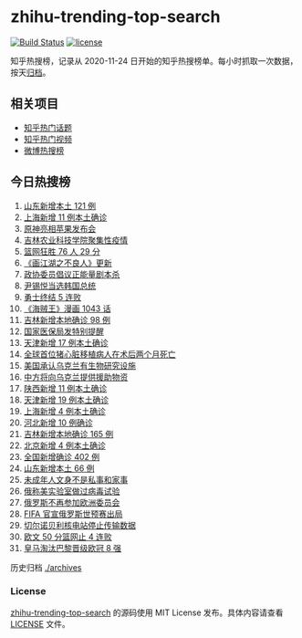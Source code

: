 # zhihu-trending-top-search

[![Build Status](https://github.com/justjavac/zhihu-trending-top-search/workflows/ci/badge.svg?branch=main)](https://github.com/justjavac/zhihu-trending-top-search/actions)
[![license](https://img.shields.io/github/license/justjavac/zhihu-trending-top-search)](https://github.com/justjavac/zhihu-trending-top-search/blob/main/LICENSE)

知乎热搜榜，记录从 2020-11-24 日开始的知乎热搜榜单。每小时抓取一次数据，按天[归档](./archives)。

## 相关项目

- [知乎热门话题](https://github.com/justjavac/zhihu-trending-hot-questions)
- [知乎热门视频](https://github.com/justjavac/zhihu-trending-hot-video)
- [微博热搜榜](https://github.com/justjavac/weibo-trending-hot-search)

## 今日热搜榜

<!-- BEGIN -->
<!-- 最后更新时间 Fri Mar 11 2022 13:12:52 GMT+0800 (China Standard Time) -->

1. [山东新增本土 121 例](https://www.zhihu.com/search?q=山东疫情)
1. [上海新增 11 例本土确诊](https://www.zhihu.com/search?q=上海疫情)
1. [原神亮相苹果发布会](https://www.zhihu.com/search?q=原神)
1. [吉林农业科技学院聚集性疫情](https://www.zhihu.com/search?q=吉林农业科技学院疫情)
1. [篮网狂胜 76 人 29 分](https://www.zhihu.com/search?q=篮网)
1. [《画江湖之不良人》更新](https://www.zhihu.com/search?q=画江湖之不良人)
1. [政协委员倡议正能量剧本杀](https://www.zhihu.com/search?q=剧本杀)
1. [尹锡悦当选韩国总统](https://www.zhihu.com/search?q=韩国总统)
1. [勇士终结 5 连败](https://www.zhihu.com/search?q=勇士)
1. [《海贼王》漫画 1043 话](https://www.zhihu.com/search?q=海贼王)
1. [吉林新增本地确诊 98 例](https://www.zhihu.com/search?q=吉林疫情)
1. [国家医保局发特别提醒](https://www.zhihu.com/search?q=医保停用诈骗短信)
1. [天津新增 17 例本土确诊](https://www.zhihu.com/search?q=天津疫情)
1. [全球首位猪心脏移植病人在术后两个月死亡](https://www.zhihu.com/search?q=猪心脏移植)
1. [美国承认乌克兰有生物研究设施](https://www.zhihu.com/search?q=乌克兰生物研究设施)
1. [中方将向乌克兰提供援助物资](https://www.zhihu.com/search?q=中方将向乌克兰提供援助物资)
1. [陕西新增 11 例本土确诊](https://www.zhihu.com/search?q=陕西疫情)
1. [天津新增 19 例本土确诊](https://www.zhihu.com/search?q=天津疫情)
1. [上海新增 4 例本土确诊](https://www.zhihu.com/search?q=上海疫情)
1. [河北新增 10 例确诊](https://www.zhihu.com/search?q=河北疫情)
1. [吉林新增本地确诊 165 例](https://www.zhihu.com/search?q=吉林疫情)
1. [北京新增 4 例本土确诊](https://www.zhihu.com/search?q=北京新增)
1. [全国新增确诊 402 例](https://www.zhihu.com/search?q=全国疫情)
1. [山东新增本土 66 例](https://www.zhihu.com/search?q=山东疫情)
1. [未成年人文身不是私事和家事](https://www.zhihu.com/search?q=未成年文身)
1. [俄称美实验室做过病毒试验](https://www.zhihu.com/search?q=蝙蝠新冠病毒样本试验)
1. [俄罗斯不再参加欧洲委员会](https://www.zhihu.com/search?q=欧洲委员会)
1. [FIFA 官宣俄罗斯世预赛出局](https://www.zhihu.com/search?q=俄罗斯足球)
1. [切尔诺贝利核电站停止传输数据](https://www.zhihu.com/search?q=切尔诺贝利核电站)
1. [欧文 50 分篮网止 4 连败](https://www.zhihu.com/search?q=篮网)
1. [皇马淘汰巴黎晋级欧冠 8 强](https://www.zhihu.com/search?q=皇马)

<!-- END -->

历史归档 [./archives](./archives)

### License

[zhihu-trending-top-search](https://github.com/justjavac/zhihu-trending-top-search)
的源码使用 MIT License 发布。具体内容请查看 [LICENSE](./LICENSE) 文件。
